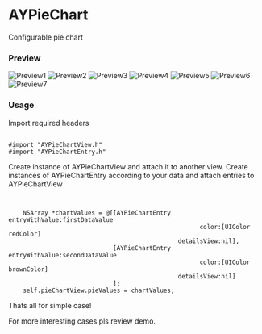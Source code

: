 # AYPieChart

Configurable pie chart

### Preview

![Preview1](https://raw.githubusercontent.com/andjash/AYPieChart/master/screenshots/screen_1.png)
![Preview2](https://raw.githubusercontent.com/andjash/AYPieChart/master/screenshots/screen_2.png)
![Preview3](https://raw.githubusercontent.com/andjash/AYPieChart/master/screenshots/screen_3.png)
![Preview4](https://raw.githubusercontent.com/andjash/AYPieChart/master/screenshots/screen_4.png)
![Preview5](https://raw.githubusercontent.com/andjash/AYPieChart/master/screenshots/screen_5.png)
![Preview6](https://raw.githubusercontent.com/andjash/AYPieChart/master/screenshots/screen_6.png)
![Preview7](https://raw.githubusercontent.com/andjash/AYPieChart/master/screenshots/screen_7.png)

### Usage

Import required headers

```objc

#import "AYPieChartView.h"
#import "AYPieChartEntry.h"

```

Create instance of AYPieChartView and attach it to another view.
Create instances of AYPieChartEntry according to your data and attach entries to AYPieChartView

```objc

    
    NSArray *chartValues = @[[AYPieChartEntry entryWithValue:firstDataValue
                                                     color:[UIColor redColor]
                                               detailsView:nil],
                             [AYPieChartEntry entryWithValue:secondDataValue
                                                     color:[UIColor brownColor]
                                               detailsView:nil]
                             ];
    self.pieChartView.pieValues = chartValues;

```

Thats all for simple case!

For more interesting cases pls review demo.
